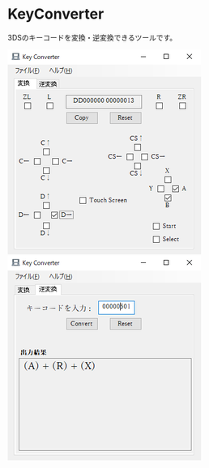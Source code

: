 # KeyConverter

3DSのキーコードを変換・逆変換できるツールです。

![](./Docs/Screenshots/app1.png)
![](./Docs/Screenshots/app2.png)

